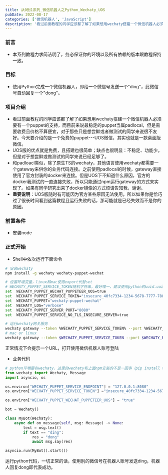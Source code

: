 ```yaml
---
title: 从0到1系列_微信机器人之Python_Wechaty_UOS
pubDate: 2022-08-17
categories: ['微信机器人', 'JavaScript']
description: '看过前面教程的同学应该都了解了如果想用wechaty搭建一个微信机器人必须要有一个puppet的支持，而目前来说最稳定的puppet当属padlocal，但是需要收费且价格不算便宜，对于那些只是想尝鲜或者做测试的同学来说很不友好。今天要介绍的是一个免费的puppet---UOS微信，其实也就是一款桌面版微信。'
---
```


### 前言
- 本系列教程力求简洁明了，务必保证你的环境以及所有依赖的版本跟教程保持一致。

### 目标
- 使用Python完成一个微信机器人，即给一个微信号发送一个"ding"，此微信号自动回复一个"dong"。

### 项目介绍
- 看过前面教程的同学应该都了解了如果想用wechaty搭建一个微信机器人必须要有一个puppet的支持，而目前来说最稳定的puppet当属padlocal，但是需要收费且价格不算便宜，对于那些只是想尝鲜或者做测试的同学来说很不友好。今天要介绍的是一个免费的puppet---UOS微信，其实也就是一款桌面版微信。
- UOS版的优点就是免费，且搭建也很简单；缺点也很明显：不稳定、功能少。但是对于想尝鲜或做测试的同学来说已经足够了。
- 和padloacl类似，除了原生TS的wechaty，其他语言使用wechaty都需要一个gateway来供你的业务代码连接。之前使用padlocal的时候，gateway直接使用了官方封装的docker来连接。但是UOS下不知道什么原因，官方的docker我测试的一直连接失败，所以只能通过npm运行gateway的方式来实现了。如果有同学研究出来了docker镜像的方式烦请告知我，谢谢。
- **重要说明**：UOS版随时有可能因为官方某些原因无法使用，所以如果你是恰巧过了很长时间看到这篇教程且运行失败的话，那可能就是已经失效而不是你的原因。

### 前置条件
- 安装node

### 正式开始
- Shell中依次运行下面命令
``` bash
# 安装wechaty
npm install -g wechaty wechaty-puppet-wechat

# 设置环境变量，linux和mac使用export代替set
# WECHATY_PUPPET_SERVICE_TOKEN随机字符串，最好唯一，建议使用python的uuid.uuid4()生成
set  WECHATY_PUPPET_WECHAT_PUPPETEER_UOS=true
set  WECHATY_PUPPET_SERVICE_TOKEN="insecure_40fc7334-1234-5678-7777-780948c983d41"
set  WECHATY_PUPPET="wechaty-puppet-wechat"
set  WECHATY_LOG="verbose"
set  WECHATY_PUPPET_SERVER_PORT="8080"
set  WECHATY_PUPPET_SERVICE_NO_TLS_INSECURE_SERVER=true

# 运行wechaty网关服务
wechaty gateway --token %WECHATY_PUPPET_SERVICE_TOKEN% --port %WECHATY_PUPPET_SERVER_PORT%  --puppet wechaty-puppet-wechat
# mac or linux
wechaty gateway --token $WECHATY_PUPPET_SERVICE_TOKEN --port $WECHATY_PUPPET_SERVER_PORT --puppet wechaty-puppet-wechat
```
正常情况下会提示一个URL，打开使用微信机器人账号登陆
- 业务代码
```python
# python环境要有wechaty，这里的wechaty和上面npm安装的不是一回事（pip install wechaty）
from wechaty import Wechaty, Message
import asyncio, os

os.environ["WECHATY_PUPPET_SERVICE_ENDPOINT"] = "127.0.0.1:8080"
os.environ["WECHATY_PUPPET_SERVICE_TOKEN"] ="insecure_40fc7334-1234-5678-7777-780948c983d41"

os.environ["WECHATY_PUPPET_WECHAT_PUPPETEER_UOS"] = "true"

bot = Wechaty()

class MyBot(Wechaty):
    async def on_message(self, msg: Message) -> None:
        text = msg.text()
        if text == "ding":
            res = "dong"
            await msg.say(res)

asyncio.run(MyBot().start())
```
运行python代码，一切正常的话，使用别的微信号在机器人账号发送ding，机器人回复dong即代表成功。